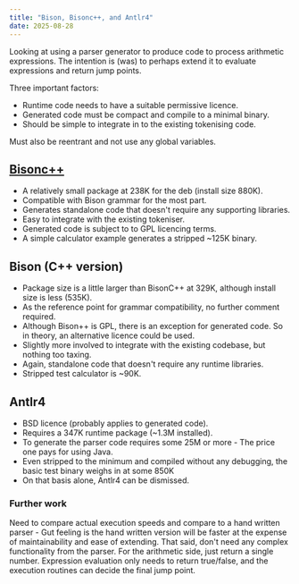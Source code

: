 ```yaml
---
title: "Bison, Bisonc++, and Antlr4"
date: 2025-08-28
---
```


Looking at using a parser generator to produce code to process arithmetic expressions. The intention is (was) to perhaps extend it to evaluate expressions and return jump points.<br>

Three important factors:
-  Runtime code needs to have a suitable permissive licence.
-  Generated code must be compact and compile to a minimal binary.
-  Should be simple to integrate in to the existing tokenising code.<br>

  Must also be reentrant and not use any global variables.

## [Bisonc++](https://fbb-git.gitlab.io/bisoncpp/)
-  A relatively small package at 238K for the deb (install size 880K).
-  Compatible with Bison grammar for the most part.
-  Generates standalone code that doesn't require any supporting libraries.
-  Easy to integrate with the existing tokeniser.
-  Generated code is subject to to GPL licencing terms.
-  A simple calculator example generates a stripped ~125K binary.

## Bison (C++ version)
-  Package size is a little larger than BisonC++ at 329K, although install size is less (535K).
-  As the reference point for grammar compatibility, no further comment required.
-  Although Bison++ is GPL, there is an exception for generated code. So in theory, an alternative licence could be used.
-  Slightly more involved to integrate with the existing codebase, but nothing too taxing.
-  Again, standalone code that doesn't require any runtime libraries.
-  Stripped test calculator is ~90K.

## Antlr4
-  BSD licence (probably applies to generated code).
-  Requires a 347K runtime package (~1.3M installed).
-  To generate the parser code requires some 25M or more - The price one pays for using Java.
-  Even stripped to the minimum and compiled without any debugging, the basic test binary weighs in at some 850K
-  On that basis alone, Antlr4 can be dismissed.

### Further work
Need to compare actual execution speeds and compare to a hand written parser - Gut feeling is the hand written version will be faster at the expense of maintainability and ease of extending.
That said, don't need any complex functionality from the parser. For the arithmetic side, just return a single number. Expression evaluation only needs to return true/false,
and the execution routines can decide the final jump point.
  
